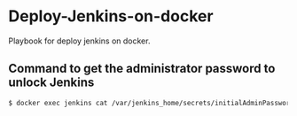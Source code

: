 # Deploy-Jenkins-on-docker
Playbook for deploy jenkins on docker.

## Command to get the administrator password to unlock Jenkins
```bash
$ docker exec jenkins cat /var/jenkins_home/secrets/initialAdminPassword
```